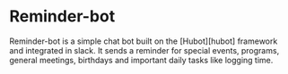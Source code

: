 # Reminder-bot

Reminder-bot is a simple chat bot built on the [Hubot][hubot] framework and integrated in slack. 
It sends a reminder for special events, programs, general meetings, birthdays and important daily
tasks like logging time.


